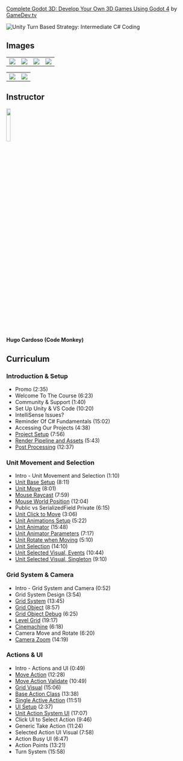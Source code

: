 [Complete Godot 3D: Develop Your Own 3D Games Using Godot 4](https://www.gamedev.tv/p/unity-turn-based-strategy)
by [GameDev.tv](https://www.gamedev.tv)

![Unity Turn Based Strategy: Intermediate C# Coding](https://www.filepicker.io/api/file/4O0OX4aHQx6tNcitShGw)


## Images
<table>
    <tr>
        <td><img src="https://www.filepicker.io/api/file/CP70rpt7StiwF87fI8Nv" /></td>
        <td><img src="https://www.filepicker.io/api/file/YIqOcj1oTWR30duopDIA" /></td>
		<td><img src="https://www.filepicker.io/api/file/9BYNGN4NTWGhU8UAizYu" /></td>
		<td><img src="https://www.filepicker.io/api/file/jRRz6VJCR0aAAl22ym1N" /></td>
    </tr>
</table>

<table>
    <tr>
        <td><img src="https://www.filepicker.io/api/file/YcCOPQyKRriDlQ4C8Uck" /></td>
        <td><img src="https://www.filepicker.io/api/file/ZZ1mfsqSSR2lQrFtQbqQ" /></td>
    </tr>
</table>

## Instructor
<img src="https://www.filepicker.io/api/file/kuZcOot1SXGjRWUC9347" width="15%" />
<h4>Hugo Cardoso (Code Monkey)</h4>

## Curriculum

### Introduction & Setup
- Promo (2:35)
- Welcome To The Course (6:23)
- Community & Support (1:40)
- Set Up Unity & VS Code (10:20)
- IntelliSense Issues?
- Reminder Of C# Fundamentals (15:02)
- Accessing Our Projects (4:38)
- [Project Setup](https://github.com/aaronmsimon/unity-gamedevtv-turn-based-strategy/commit/5e6c650b3613fd7e11a39767fcbb8d7beb2776e6) (7:56)
- [Render Pipeline and Assets](https://github.com/aaronmsimon/unity-gamedevtv-turn-based-strategy/commit/94f8fec13403da1d59f8bd15428f8e05ca38e155) (5:43)
- [Post Processing](https://github.com/aaronmsimon/unity-gamedevtv-turn-based-strategy/commit/4bdafecd5c809effcef31ae4022bb6344ea7c32b) (12:37)

### Unit Movement and Selection
- Intro - Unit Movement and Selection (1:10)
- [Unit Base Setup](https://github.com/aaronmsimon/unity-gamedevtv-turn-based-strategy/commit/d24fa7887e56dbc855c516c3786dcfcbb4fdb898) (8:11)
- [Unit Move](https://github.com/aaronmsimon/unity-gamedevtv-turn-based-strategy/commit/6f90342f5704f416188aa0ebcf0324e7cf66f53b) (8:01)
- [Mouse Raycast](https://github.com/aaronmsimon/unity-gamedevtv-turn-based-strategy/commit/e6ccf88207f1b2573cffc4e537c836c03db4d455) (7:59)
- [Mouse World Position](https://github.com/aaronmsimon/unity-gamedevtv-turn-based-strategy/commit/eb70837d2dbdd9d4f1dbdf7ada1e25288f1f32c9) (12:04)
- Public vs SerializedField Private (6:15)
- [Unit Click to Move](https://github.com/aaronmsimon/unity-gamedevtv-turn-based-strategy/commit/b02d225a8ddc89725dc852cb455529132d56d00c) (3:06)
- [Unit Animations Setup](https://github.com/aaronmsimon/unity-gamedevtv-turn-based-strategy/commit/74d9d17d3d1d37d58fcd3c67a473d862eb5cd4fa) (5:22)
- [Unit Animator](https://github.com/aaronmsimon/unity-gamedevtv-turn-based-strategy/commit/73a03d070b4a687a978305bf57ba0b18e7a9ddba) (15:48)
- [Unit Animator Parameters](https://github.com/aaronmsimon/unity-gamedevtv-turn-based-strategy/commit/43eb62ba49962aaf6facda570306008274de24fa) (7:17)
- [Unit Rotate when Moving](https://github.com/aaronmsimon/unity-gamedevtv-turn-based-strategy/commit/67145a34c3d20117d9c80c9042e51eb933cf6ea0) (5:10)
- [Unit Selection](https://github.com/aaronmsimon/unity-gamedevtv-turn-based-strategy/commit/0c3c123eacc0a9b406d6c32e327e360ff1b62238) (14:10)
- [Unit Selected Visual, Events](https://github.com/aaronmsimon/unity-gamedevtv-turn-based-strategy/commit/1225e290ddd8936ba68ecf95b08b2557b3738a78) (10:44)
- [Unit Selected Visual, Singleton](https://github.com/aaronmsimon/unity-gamedevtv-turn-based-strategy/commit/a4eeeb182598aac2a516d16f15532e92a6823753) (9:10)

### Grid System & Camera
- Intro - Grid System and Camera (0:52)
- Grid System Design (3:54)
- [Grid System](https://github.com/aaronmsimon/unity-gamedevtv-turn-based-strategy/commit/29304b51feb86cd5508400098fb57dadf9a47a86) (13:45)
- [Grid Object](https://github.com/aaronmsimon/unity-gamedevtv-turn-based-strategy/commit/0c9369eefe7daae60b897a50123ab6dade7b604b) (8:57)
- [Grid Object Debug](https://github.com/aaronmsimon/unity-gamedevtv-turn-based-strategy/commit/cd3c544366275490a70938f1f8496072611c3300) (6:25)
- [Level Grid](https://github.com/aaronmsimon/unity-gamedevtv-turn-based-strategy/commit/21e1152720b225d8f728be3037b5e8c97c0b1629) (19:17)
- [Cinemachine](https://github.com/aaronmsimon/unity-gamedevtv-turn-based-strategy/commit/27b6466a5e3563e4e3e5d73822cd25a27c013772) (6:18)
- Camera Move and Rotate (6:20)
- [Camera Zoom](https://github.com/aaronmsimon/unity-gamedevtv-turn-based-strategy/commit/8f9261d6050946e259afd1bee458453e3fd4e971) (14:19)

### Actions & UI
- Intro - Actions and UI (0:49)
- [Move Action](https://github.com/aaronmsimon/unity-gamedevtv-turn-based-strategy/commit/59eed8b40f82b6d8096247cdea4a483c10035a6f) (12:28)
- [Move Action Validate](https://github.com/aaronmsimon/unity-gamedevtv-turn-based-strategy/commit/5cdff530352ce3563f9f2779624a579990fe9d35) (10:49)
- [Grid Visual](https://github.com/aaronmsimon/unity-gamedevtv-turn-based-strategy/commit/e07d8766ae677e94d7b5d2ef08e4b2cba306e51b) (15:06)
- [Base Action Class](https://github.com/aaronmsimon/unity-gamedevtv-turn-based-strategy/commit/cbddf302dd12a2219fee85a4c49e93d8170f3707) (13:38)
- [Single Active Action](https://github.com/aaronmsimon/unity-gamedevtv-turn-based-strategy/commit/c9c6884fef2894165b1968b5edb48878dca3e655) (11:51)
- [UI Setup](https://github.com/aaronmsimon/unity-gamedevtv-turn-based-strategy/commit/954ea99cf22cda55ac0f5b5026acfe1b8c69a237) (2:37)
- [Unit Action System UI](https://github.com/aaronmsimon/unity-gamedevtv-turn-based-strategy/commit/b803d43446fbc72cc5f81848f34e2cb12cdbee40) (17:07)
- Click UI to Select Action (9:46)
- Generic Take Action (11:24)
- Selected Action UI Visual (7:58)
- Action Busy UI (6:47)
- Action Points (13:21)
- Turn System (15:58)